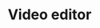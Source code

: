 ---
layout: bookmark
title: Video editor
tags:
  - Bookmarks
  - Tools
created: '2023-04-09T12:10:37.200Z'
link: https://edit.video/
id: 553628116
excerpt: >-
  No ads, no popups, no cookies, no account. The fastest way to edit video
  online
image: https://edit.video/static/assets/banner.jpeg
---